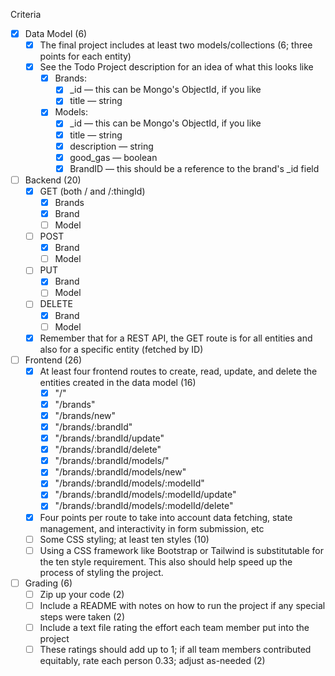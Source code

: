 Criteria
 - [X] Data Model (6)
    - [X] The final project includes at least two models/collections (6; three points for each entity)
    - [X] See the Todo Project description for an idea of what this looks like
        - [X] Brands:
            - [X] _id — this can be Mongo's ObjectId, if you like
            - [X] title — string
        - [X] Models:
            - [X] _id — this can be Mongo's ObjectId, if you like
            - [X] title — string
            - [X] description — string
            - [X] good_gas — boolean
            - [X] BrandID — this should be a reference to the brand's _id field
 - [ ] Backend (20)
    - [X] GET (both / and /:thingId)
      - [X] Brands
      - [X] Brand
      - [ ] Model 
    - [ ] POST
      - [X] Brand
      - [ ] Model
    - [ ] PUT
      - [X] Brand
      - [ ] Model
    - [ ] DELETE 
      - [X] Brand
      - [ ] Model
    - [X] Remember that for a REST API, the GET route is for all entities and also for a specific entity (fetched by ID)
 - [ ] Frontend (26)
    - [X] At least four frontend routes to create, read, update, and delete the entities created in the data model (16)
      - [X] "/"
      - [X] "/brands"
      - [X] "/brands/new"
      - [X] "/brands/:brandId"
	  - [X] "/brands/:brandId/update"
	  - [X] "/brands/:brandId/delete"
	  - [X] "/brands/:brandId/models/"
	  - [X] "/brands/:brandId/models/new"
	  - [X] "/brands/:brandId/models/:modelId"
	  - [X] "/brands/:brandId/models/:modelId/update"
	  - [X] "/brands/:brandId/models/:modelId/delete"
	- [X] Four points per route to take into account data fetching, state management, and interactivity in form submission, etc
    - [ ] Some CSS styling; at least ten styles (10)
    - [ ] Using a CSS framework like Bootstrap or Tailwind is substitutable for the ten style requirement. This also should help speed up the process of styling the project.
 - [ ] Grading (6)
    - [ ] Zip up your code (2)
    - [ ] Include a README with notes on how to run the project if any special steps were taken (2)
    - [ ] Include a text file rating the effort each team member put into the project
    - [ ] These ratings should add up to 1; if all team members contributed equitably, rate each person 0.33; adjust as-needed (2)
